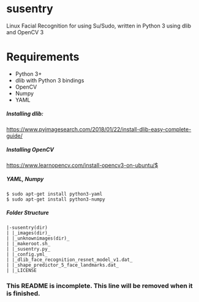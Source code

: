 # susentry
Linux Facial Recognition for using Su/Sudo, written in Python 3 using dlib and OpenCV 3

# Requirements
- Python 3+
- dlib with Python 3 bindings
- OpenCV
- Numpy
- YAML

##### Installing dlib: 
https://www.pyimagesearch.com/2018/01/22/install-dlib-easy-complete-guide/ 

##### Installing OpenCV
https://www.learnopencv.com/install-opencv3-on-ubuntu/$

##### YAML, Numpy
```
$ sudo apt-get install python3-yaml
$ sudo apt-get install python3-numpy
```

##### Folder Structure
```
|-susentry(dir)      
| |_images(dir)_
| |_unknownimages(dir)_
| |_makeroot.sh_
| |_susentry.py_
| |_config.yml_
| |_dlib_face_recognition_resnet_model_v1.dat_
| |_shape_predictor_5_face_landmarks.dat_
| |_LICENSE
```
### This README is incomplete. This line will be removed when it is finished.
